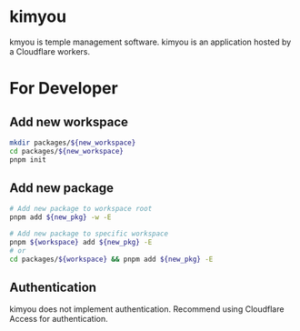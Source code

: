 # kimyou

kmyou is temple management software.
kimyou is an application hosted by a Cloudflare workers.

# For Developer

## Add new workspace

```bash
mkdir packages/${new_workspace}
cd packages/${new_workspace}
pnpm init
```

## Add new package

```bash
# Add new package to workspace root
pnpm add ${new_pkg} -w -E

# Add new package to specific workspace
pnpm ${workspace} add ${new_pkg} -E
# or
cd packages/${workspace} && pnpm add ${new_pkg} -E
```

## Authentication

kimyou does not implement authentication.
Recommend using Cloudflare Access for authentication.
